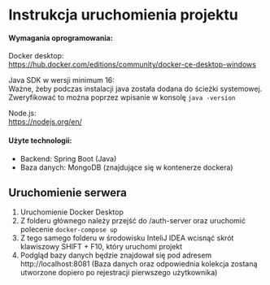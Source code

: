 # Instrukcja uruchomienia projektu

#### Wymagania oprogramowania:
Docker desktop:   
https://hub.docker.com/editions/community/docker-ce-desktop-windows

Java SDK w wersji minimum 16:\
Ważne, żeby podczas instalacji java została dodana do ścieżki systemowej.
Zweryfikować to można poprzez wpisanie w konsolę
`java -version`

Node.js:\
https://nodejs.org/en/

#### Użyte technologii:
- Backend: Spring Boot (Java)
- Baza danych: MongoDB (znajdujące się w kontenerze dockera)

## Uruchomienie serwera

1. Uruchomienie Docker Desktop
2. Z folderu głównego należy przejść do /auth-server oraz uruchomić polecenie `docker-compose up`
3. Z tego samego folderu w środowisku InteliJ IDEA wcisnąć skrót klawiszowy SHIFT + F10, który uruchomi projekt
4. Podgląd bazy danych będzie znajdował się pod adresem http://localhost:8081 (Baza danych oraz odpowiednia kolekcja zostaną utworzone dopiero po rejestracji pierwszego użytkownika)